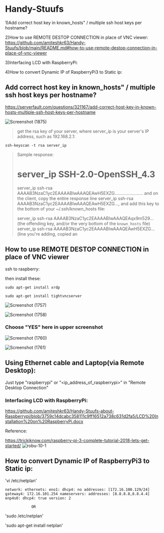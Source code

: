 # Handy-Stuufs
1)Add correct host key in known_hosts" / multiple ssh host keys per hostname?

2)How to use REMOTE DESTOP CONNECTION in place of VNC viewer:
https://github.com/amiteshkr63/Handy-Stuufs/blob/main/README.md#how-to-use-remote-destop-connection-in-place-of-vnc-viewer

3)Interfacing LCD with RaspberryPi:

4)How to convert Dynamic IP of RaspberryPi3 to Static ip:

## Add correct host key in known_hosts" / multiple ssh host keys per hostname?
https://serverfault.com/questions/321167/add-correct-host-key-in-known-hosts-multiple-ssh-host-keys-per-hostname

![Screenshot (1875)](https://user-images.githubusercontent.com/88953654/137610042-8ebbc775-d9eb-42de-a46e-5c45d8ce2596.png)

> get the rsa key of your server, where server_ip is your server's IP address, such as 192.168.2.1:
> 
`ssh-keyscan -t rsa server_ip`
> 
> Sample response:
> 
> # server_ip SSH-2.0-OpenSSH_4.3
> server_ip ssh-rsa AAAAB3NzaC1yc2EAAAABIwAAAQEAwH5EXZG.......................
> and on the client, copy the entire response line server_ip ssh-rsa AAAAB3NzaC1yc2EAAAABIwAAAQEAwH5EXZG..., and add this key to the bottom of your ~/.ssh/known_hosts file:
> 
> server_ip ssh-rsa AAAAB3NzaC1yc2EAAAABIwAAAQEAqx9m529...(the offending key, and/or the very bottom of the `known_hosts` file)
> server_ip ssh-rsa AAAAB3NzaC1yc2EAAAABIwAAAQEAwH5EXZG... (line you're adding, copied an

## How to use REMOTE DESTOP CONNECTION in place of VNC viewer

ssh to raspberry:

then install these:

`sudo apt-get install xrdp `

`sudo apt-get install tightvncserver`

![Screenshot (1757)](https://user-images.githubusercontent.com/88953654/136336086-f2246adc-06e8-4515-a799-f324ea41ad39.png)

![Screenshot (1758)](https://user-images.githubusercontent.com/88953654/136336166-722fcf37-b2ab-4a70-beea-c0340fb6701d.png)

### Choose "YES" here in upper screenshot

![Screenshot (1760)](https://user-images.githubusercontent.com/88953654/136336204-6bd08d55-fb30-46a8-8e00-2894c2033c2d.png)

![Screenshot (1761)](https://user-images.githubusercontent.com/88953654/136336222-1bfece82-febd-432e-ae85-aa750cf231a6.png)

## Using Ethernet cable and Laptop(via Remote Desktop):
  Just type "raspberrypi" or "<ip_address_of_raspberrypi>" in "Remote Desktop Connection"
  
### Interfacing LCD with RaspberryPi:
  
  https://github.com/amiteshkr63/Handy-Stuufs-about-Raspberrypi/blob/3759c14dcabc358111c9ff16512a738c631d2fa5/LCD%20Installation%20on%20RaspberryPi.docx
  
  
  Reference:
  
  https://trickiknow.com/raspberry-pi-3-complete-tutorial-2018-lets-get-started/
 ![robu-10-1](https://user-images.githubusercontent.com/88953654/147870937-edfcb7a6-716c-438d-889e-13de4ff21482.jpg)

## How to convert Dynamic IP of RaspberryPi3 to Static ip:

'vi /etc/netplan'

`network:
  ethernets:
    eno1:
      dhcp4: no
      addresses: [172.16.100.129/24]
      gateway4: 172.16.101.254
      nameservers:
              addresses: [8.8.8.8,8.8.4.4]
    enp4s0:
      dhcp4: true
  version: 2`
                
                OR
                
'sudo /etc/netplan'

'sudo apt-get install netplan'
        
        
